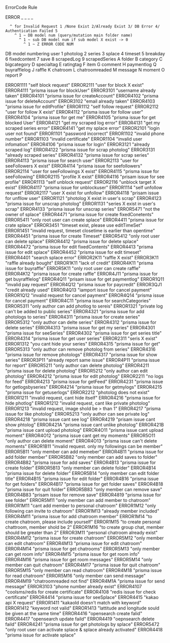 
ErrorCode Rule

ERROR _ _ _ _

      ^ for Invalid Request 1 /None Exist 2/Already Exist 3/ DB Error 4/ Authentication Failed 5 
        ^ 1 ~ DB model num (query/mutation main folder name)
          ^ 1 ~ sub DB model num if sub model X exist -> 0
            ^ 1 ~ Z ERROR CODE NUM
  
  DB model numbering
  user 1
  photolog 2
  series 3
  splace 4
  timeset 5
  breakday 6
  fixedcontent 7
  save 8
  scrapedLog 9
  scrapedSeries A
  folder B
  category C
  bigcategory D
  specialtag E
  ratingtag F
  item G
  comment H
  paymentlog Q
  buyrafflelog J
  raffle K
  chatroom L
  chatroomreaded M
  message N
  moment O
  report P
  
  ERROR1111 "self block request"
  ERROR2111 "user for block X exist"
  ERROR4111 "prisma issue for blockUser"
  ERROR3101 "username already taken"
  ERROR4101 "prisma issue for createAccount"
  ERROR4102 "prisma issue for deleteAccount"
  ERROR3102 "email already taken"
  ERROR4103 "prisma issue for editProfile"
  ERROR1112 "self follow request"
  ERROR2112 "user for follow X exist"
  ERROR4112 "prisma issue for follow user"
  ERROR4104 "prisma issue for get me"
  ERROR4105 "prisma issue for get blocked User"
  ERROR4121 "get my scraped log error"
  ERROR4131 "get my scraped series error"
  ERROR4141 "get my splace error"
  ERROR2101 "login user not found"
  ERROR1101 "password incorrect"
  ERROR1102 "invalid phone number"
  ERROR1103 "invalid certificate"
  ERROR1104 "invalid user infomation"
  ERROR4106 "prisma issue for login"
  ERROR3121 "already scraped log"
  ERROR4122 "prisma issue for scrap photolog"
  ERROR3131 "already scraped series"
  ERROR4132 "prisma issue for scrap series"
  ERROR4113 "prisma issue for search user"
  ERROR2113 "user for seeFollowers X exist"
  ERROR4114 "prisma issue for seefollowers"
  ERROR2114 "user for seeFollowings X exist"
  ERROR4115 "prisma issue for seeFollowing"
  ERROR2115 "profile X exist"
  ERROR4116 "prisam issue for see profile"
  ERROR1113 "self unblock request"
  ERROR2116 "unblock target X exist"
  ERROR4117 "prisma issue for unblockuser"
  ERROR1114 "self unfollow request"
  ERROR2117 "user X exist for unfollow"
  ERROR4118 "prisam issue for unfllow user"
  ERROR1121 "photolog X exist in user's scrap"
  ERROR4123 "prisma issue for unscrap photolog"
  ERROR1131 "series X exist in user's scrap"
  ERROR4133 "prisma issue for unscrap series"
  ERROR5471 "not the owner of splace"
  ERROR4471 "prisma issue for create fixedConetents"
  ERROR5411 "only root user can create splace"
  ERROR4411 "prisma issue for crate splace"
  ERROR3451 "timeset exist, please use editTimeSet"
  ERROR1451 "invalid request, timeset closetime is earlier than opentime"
  ERROR4451 "prisma issue for create Timeset"
  ERROR5412 "only root user can delete splace"
  ERROR4412 "prisma issue for delete splace"
  ERROR4472 "prisma issue for edit fixedContents"
  ERROR4413 "prisma issue for edit splace"
  ERROR4452 "prisma issue for edit timeset"
  ERROR4401 "search splace error"
  ERROR2K11 "raffle X exist"
  ERROR3K11 "raffle already bought"
  ERROR1K11 "lack of credit"
  ERROR4K11 "prisma issue for buyraffle"
  ERROR5K11 "only root user can create raffle"
  ERROR4K12 "prisma issue for create raffle"
  ERROR4J11 "prisma issue for get buyrafflelog"
  ERROR4Q11 "prisam issue for get paymentlog"
  ERROR1Q11 "invalid pay request"
  ERROR4Q12 "prisma issue for paycredit"
  ERROR3QJ1 "credit already used"
  ERROR4Q13 "iamport issue for cancel payment"
  ERROR1Q12 "invalid request for cancel payment"
  ERROR4Q14 "prisma issue for cancel payment"
  ERROR4C11 "prisma issue for searchCategories"
  ERROR5311 "only author can add photlog to sereis"
  ERROR1321 "private log can't be added to public series"
  ERROR4321 "prisma issue for add photologs to series"
  ERROR4311 "prisma issue for create series"
  ERROR5312 "only author can delte series"
  ERROR4312 "prisma issue for delete series"
  ERROR4313 "prisma issue for get my series"
  ERROR4301 "prisma issue for seeSeries"
  ERROR4302 "prisma issue for get series title"
  ERROR4314 "prisma issue for get user series"
  ERROR2311 "seris X exist"
  ERROR1312 "you cant hide your series"
  ERROR4315 "prisma issue for get"
  ERROR5313 "only author can remove photolog from series"
  ERROR4316 "prisma issue for remove photologs"
  ERROR4317 "prisma issue for show series"
  ERROR3P11 "already report same issue"
  ERROR4P11 "prisma issue for report"
  ERROR5211 "only author can delete photolog"
  ERROR4211 "prisma issue for delete photolog"
  ERROR5212 "only author can edit photolog"
  ERROR4212 "prisma issue for edit photolog"
  ERROR2211 "no logs for feed"
  ERROR4213 "prisma issue for getFeed"
  ERROR4231 "prisma issue for getlogsbyseries"
  ERROR4214 "prisma issue for getmylogs"
  ERROR4215 "prisma issue for getuserlogs"
  ERROR2212 "photolog does not exist"
  ERROR1211 "invalid request, cant hide itself"
  ERROR4216 "prisma issue for hide photlog"
  ERROR1212 "invalid request, cant like private photolog"
  ERROR1213 "invalid request, image shold be > than 1"
  ERROR4217 "prisma issue for like photolog"
  ERROR5213 "only author can see private log"
  ERROR4218 "prisma issue cant see log"
  ERROR4219 "prisam issue cant show phtolog"
  ERROR421A "prisma issue cant unlike photolog"
  ERROR421B "prisma issue cant upload photolog"
  ERROR4O11 "prisma issue cant upload moment"
  ERROR4O12 "prisma issue cant get my moments"
  ERROR5O11 "only author can delete moment"
  ERROR4O13 "prisma issue can't delete moments"
  ERROR1B11 "invalid request. only my followings can be member"
  ERROR5B11 "only member can add memeber"
  ERROR4B11 "prisma issue for add folder member"
  ERROR5B82 "only member can add saves to folder"
  ERROR4B82 "prisma issue for add saves"
  ERROR4B13 "prisma issue for create folder"
  ERROR5B13 "only member can delete folder"
  ERROR4B14 "prisma issue for delete folder"
  ERROR5B14 "only member can edit folder title"
  ERROR4B15 "prisma issue for edit folder"
  ERROR4B16 "prisma issue for get folders"
  ERROR4B17 "prisma issue for get folder saves"
  ERROR4B18 "prisma issue for quit folder"
  ERROR5B83 "only member can remove save"
  ERROR4B83 "prisam issue for remove save"
  ERROR4819 "prisma issue for see folder"
  ERROR5M11 "only member can add member to chatroom"
  ERROR1M11 "cant add member to personal chatroom"
  ERROR1M12 "only following can invite to chatroom"
  ERROR1M13 "already member included"
  ERROR4M11 "prisma issue for add chatroom member"
  ERROR1M14 "to create chatroom, please include yourself"
  ERROR1M15 "to create personal chattroom, member shold be 2"
  ERROR1M16 "to create group chat, member should be greater than 2"
  ERROR3M11 "personal chatroom already exist"
  ERROR4M12 "prisma issue for create chatroom"
  ERROR5M12 "only member can edit chatroom"
  ERROR4M13 "prisma issue for edit chatroom"
  ERROR4M14 "prisma issue for get chatrooms"
  ERROR5M13 "only member can get room info"
  ERROR4M15 "prisma issue for get room info"
  ERROR4M16 "prisma issue for get room messages"
  ERROR5M14 "only member can quit chatroom"
  ERROR4M17 "prisma issue for quit chatroom"
  ERROR5M15 "only member can read chatroom"
  ERROR4M18 "prisma issue for read chatroom"
  ERROR5M16 "only member can send message"
  ERROR4M19 "chatroomreaded not find"
  ERROR4M1A "prisma issue for send message"
  ERROR3103 "phone number already exist"
  ERROR4107 "coolsms/redis for create certificate"
  ERROR4108 "redis issue for check certificate"
  ERROR4414 "prisma issue for seeSplace"
  ERROR4415 "kakao api X request"
  ERROR1411 "kakaoId doesn't match with keyword"
  ERROR1412 "keyword not valid"
  ERROR1413 "lattitude and longitude sould be given at the same time"
  ERROR4416 "opensearch create falid"
  ERROR4417 "opensearch update faild"
  ERROR4419 "oepnsearch delete faild"
  ERROR4241 "prisma issue for get photologs by splace"
  ERROR5472 "only root user can activate splace & splace already activated"
  ERROR4418 "prisma issue for activate splace"


